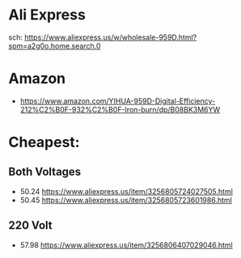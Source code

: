 # Ali Express
sch: https://www.aliexpress.us/w/wholesale-959D.html?spm=a2g0o.home.search.0

# Amazon
- https://www.amazon.com/YIHUA-959D-Digital-Efficiency-212%C2%B0F-932%C2%B0F-Iron-burn/dp/B08BK3M6YW

# Cheapest:
## Both Voltages
- 50.24 https://www.aliexpress.us/item/3256805724027505.html
- 50.45 https://www.aliexpress.us/item/3256805723601986.html

## 220 Volt
- 57.98 https://www.aliexpress.us/item/3256806407029046.html
